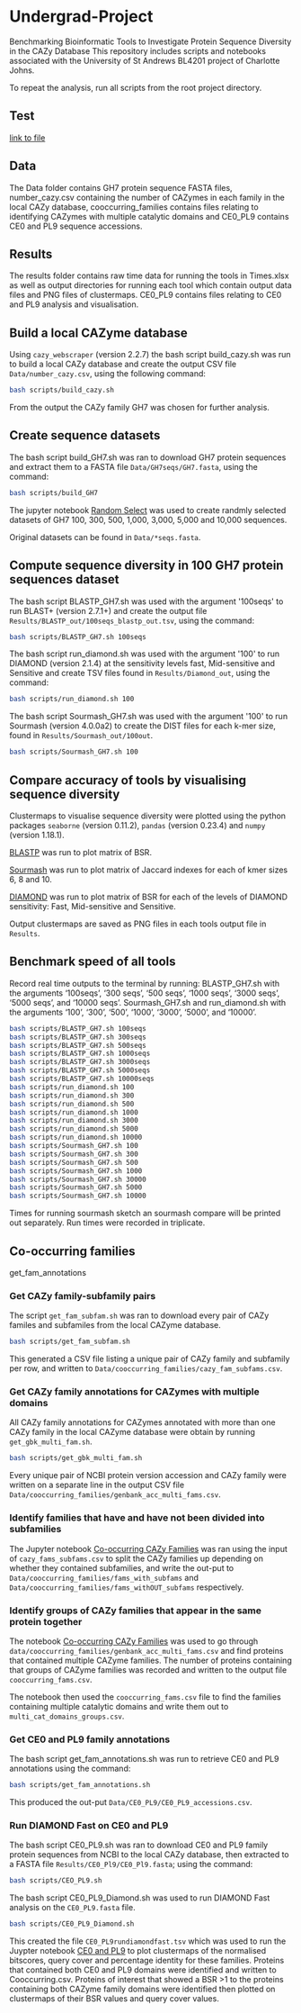 # Undergrad-Project
Benchmarking Bioinformatic Tools to Investigate Protein Sequence Diversity in the CAZy Database
This repository includes scripts and notebooks associated with the University of St Andrews BL4201 project of Charlotte Johns.

To repeat the analysis, run all scripts from the root project directory.

## Test
[link to file](https://lottiej.github.io/Undergrad-Project/notebooks/CE0_PL9_Plot.html)

## Data

The Data folder contains GH7 protein sequence FASTA files, number_cazy.csv containing the number of
CAZymes in each family in the local CAZy database, cooccurring_families contains files relating to
identifying CAZymes with multiple catalytic domains and CE0_PL9 contains CE0 and PL9 sequence 
accessions.

## Results

The results folder contains raw time data for running the tools in Times.xlsx as well as output 
directories for running each tool which contain output data files and PNG files of clustermaps. 
CE0_PL9 contains files relating to CE0 and PL9 analysis and visualisation.

## Build a local CAZyme database

Using `cazy_webscraper` (version 2.2.7) the bash script build_cazy.sh was run to build a local 
CAZy database and create the output CSV file `Data/number_cazy.csv`, using the following command:

```bash
bash scripts/build_cazy.sh
```

From the output the CAZy family GH7 was chosen for further analysis.

## Create sequence datasets

The bash script build_GH7.sh was ran to download GH7 protein sequences and extract them to a FASTA 
file `Data/GH7seqs/GH7.fasta`, using the command:

```bash
bash scripts/build_GH7
```

The jupyter notebook [Random Select](https://lottiej.github.io/Undergrad-Project/notebooks/Random_Select.html) was used to create randmly selected datasets of
GH7 100, 300, 500, 1,000, 3,000, 5,000 and 10,000 sequences.

Original datasets can be found in `Data/*seqs.fasta`.

## Compute sequence diversity in 100 GH7 protein sequences dataset

The bash script BLASTP_GH7.sh was used with the argument '100seqs' to run BLAST+ (version 2.7.1+) 
and create the output file `Results/BLASTP_out/100seqs_blastp_out.tsv`, using the command:

```bash
bash scripts/BLASTP_GH7.sh 100seqs
```

The bash script run_diamond.sh was used with the argument '100' to run DIAMOND (version 2.1.4) at 
the sensitivity levels fast, Mid-sensitive and Sensitive and create TSV files found in 
`Results/Diamond_out`, using the command:

```bash
bash scripts/run_diamond.sh 100
```

The bash script Sourmash_GH7.sh was used with the argument '100' to run Sourmash (version 4.0.0a2)
to create the DIST files for each k-mer size, found in `Results/Sourmash_out/100out`.

```bash
bash scripts/Sourmash_GH7.sh 100
```

## Compare accuracy of tools by visualising sequence diversity

Clustermaps to visualise sequence diversity were plotted using the python packages `seaborne` 
(version 0.11.2), `pandas` (version 0.23.4) and `numpy` (version 1.18.1).

[BLASTP](https://lottiej.github.io/Undergrad-Project/notebooks/BLASTP_Plot_GH7.html) was run to plot matrix of BSR.

[Sourmash](https://lottiej.github.io/Undergrad-Project/notebooks/Sourmash_Plot_GH7.html) was run to plot matrix of Jaccard indexes for each of kmer sizes
6, 8 and 10.

[DIAMOND](https://lottiej.github.io/Undergrad-Project/notebooks/Diamond_Plot_GH7.html) was run to plot matrix of BSR for each of the levels of DIAMOND
sensitivity: Fast, Mid-sensitive and Sensitive.

Output clustermaps are saved as PNG files in each tools output file in `Results`.

## Benchmark speed of all tools

Record real time outputs to the terminal by running:
BLASTP_GH7.sh with the arguments ‘100seqs’, ‘300 seqs’, ‘500 seqs’, ‘1000 seqs’, ‘3000 seqs’, 
‘5000 seqs’, and ‘10000 seqs’.
Sourmash_GH7.sh and run_diamond.sh  with the arguments ‘100’, ‘300’, ‘500’, ‘1000’, ‘3000’, ‘5000’,
and ‘10000’.

```bash
bash scripts/BLASTP_GH7.sh 100seqs
bash scripts/BLASTP_GH7.sh 300seqs
bash scripts/BLASTP_GH7.sh 500seqs
bash scripts/BLASTP_GH7.sh 1000seqs
bash scripts/BLASTP_GH7.sh 3000seqs
bash scripts/BLASTP_GH7.sh 5000seqs
bash scripts/BLASTP_GH7.sh 10000seqs
bash scripts/run_diamond.sh 100
bash scripts/run_diamond.sh 300
bash scripts/run_diamond.sh 500
bash scripts/run_diamond.sh 1000
bash scripts/run_diamond.sh 3000
bash scripts/run_diamond.sh 5000
bash scripts/run_diamond.sh 10000
bash scripts/Sourmash_GH7.sh 100
bash scripts/Sourmash_GH7.sh 300
bash scripts/Sourmash_GH7.sh 500
bash scripts/Sourmash_GH7.sh 1000
bash scripts/Sourmash_GH7.sh 30000
bash scripts/Sourmash_GH7.sh 5000
bash scripts/Sourmash_GH7.sh 10000
```

Times for running sourmash sketch an sourmash compare will be printed out separately.
Run times were recorded in triplicate.

## Co-occurring families
get_fam_annotations
### Get CAZy family-subfamily pairs

The script `get_fam_subfam.sh` was ran to download every pair of CAZy familes and subfamiles from 
the local CAZyme database.

```bash
bash scripts/get_fam_subfam.sh
```

This generated a CSV file listing a unique pair of CAZy family and subfamily per row, and written 
to `Data/cooccurring_families/cazy_fam_subfams.csv`.

### Get CAZy family annotations for CAZymes with multiple domains

All CAZy family annotations for CAZymes annotated with more than one CAZy family in the local 
CAZyme database were obtain by running `get_gbk_multi_fam.sh`.

```bash
bash scripts/get_gbk_multi_fam.sh
```

Every unique pair of NCBI protein version accession and CAZy family were written on a separate line
in the output CSV file `Data/cooccurring_families/genbank_acc_multi_fams.csv`.

### Identify families that have and have not been divided into subfamilies

The Jupyter notebook [Co-occurring CAZy Families](https://lottiej.github.io/Undergrad-Project/notebooks/identify_cooccuring_cazy_familes.html) was ran using the input of `cazy_fams_subfams.csv` to split the CAZy families up 
depending on whether they contained subfamilies, and write the out-put to 
`Data/cooccurring_families/fams_with_subfams` and `Data/cooccurring_families/fams_withOUT_subfams` 
respectively.

### Identify groups of CAZy families that appear in the same protein together

The notebook [Co-occurring CAZy Families](https://lottiej.github.io/Undergrad-Project/notebooks/identify_cooccuring_cazy_familes.html) was used to go through 
`data/cooccurring_families/genbank_acc_multi_fams.csv` and find proteins that contained multiple 
CAZyme families. The number of proteins containing that groups of CAZyme families was recorded 
and written to the output file `cooccurring_fams.csv`.

The notebook then used the `cooccurring_fams.csv` file to find the families containing multiple 
catalytic domains and write them out to `multi_cat_domains_groups.csv`.

### Get CE0 and PL9 family annotations

The bash script get_fam_annotations.sh was run to retrieve CE0 and PL9 annotations using the command:

```bash
bash scripts/get_fam_annotations.sh
```

This produced the out-put `Data/CE0_PL9/CE0_PL9_accessions.csv`.

### Run DIAMOND Fast on CE0 and PL9

The bash script CE0_PL9.sh was ran to download CE0 and PL9 family protein sequences from NCBI to the 
local CAZy database, then extracted to a FASTA file `Results/CE0_Pl9/CE0_Pl9.fasta`; using the 
command:

```bash
bash scripts/CEO_PL9.sh
```

The bash script CE0_PL9_Diamond.sh was used to run DIAMOND Fast analysis on the `CE0_PL9.fasta` file.

```bash
bash scripts/CE0_PL9_Diamond.sh
```

This created the file `CE0_PL9rundiamondfast.tsv` which was used to run the Juypter notebook 
[CE0 and PL9](https://lottiej.github.io/Undergrad-Project/notebooks/CE0_PL9.html) to plot clustermaps of the normalised bitscores, query cover and percentage 
identity for these families. Proteins that contained both CE0 and PL9 domains were identified and 
written to Cooccurring.csv. Proteins of interest that showed a BSR >1 to the proteins containing 
both CAZyme family domains were identified then plotted on clustermaps of their BSR values and query cover values.
